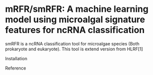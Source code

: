 # mRFR/smRFR: A machine learning model using microalgal signature features for ncRNA classification

smRFR is a ncRNA classification tool for microalgae species (Both prokaryote and eukaryote). This tool is extend version from HLRF[1]



Installation









Reference


